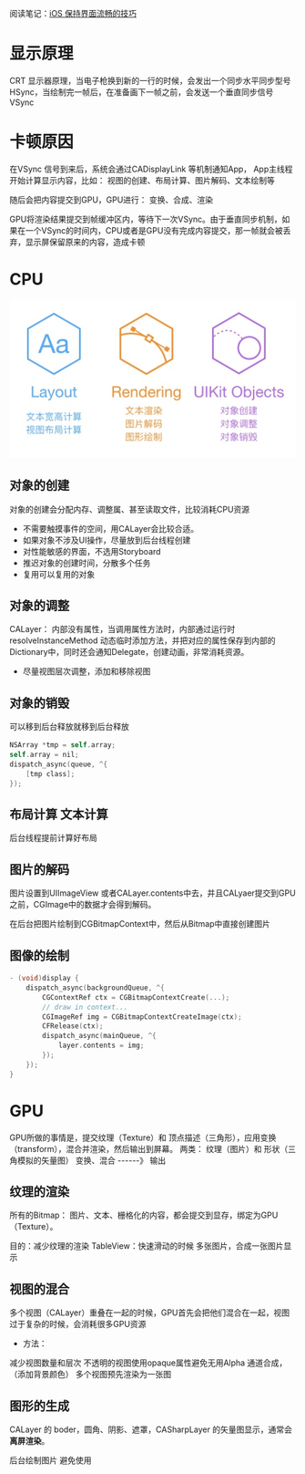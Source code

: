 阅读笔记：[iOS 保持界面流畅的技巧](https://blog.ibireme.com/2015/11/12/smooth_user_interfaces_for_ios/)

# 显示原理
CRT 显示器原理，当电子枪换到新的一行的时候，会发出一个同步水平同步型号HSync，当绘制完一帧后，在准备画下一帧之前，会发送一个垂直同步信号VSync

# 卡顿原因
在VSync 信号到来后，系统会通过CADisplayLink 等机制通知App， App主线程开始计算显示内容，比如：
视图的创建、布局计算、图片解码、文本绘制等

随后会把内容提交到GPU，GPU进行：
变换、合成、渲染

GPU将渲染结果提交到帧缓冲区内，等待下一次VSync。由于垂直同步机制，如果在一个VSync的时间内，CPU或者是GPU没有完成内容提交，那一帧就会被丢弃，显示屏保留原来的内容，造成卡顿

# CPU 

![](media/16194444211639/16194056466270.jpg)


## 对象的创建
对象的创建会分配内存、调整属、甚至读取文件，比较消耗CPU资源

- 不需要触摸事件的空间，用CALayer会比较合适。
-  如果对象不涉及UI操作，尽量放到后台线程创建
-  对性能敏感的界面，不选用Storyboard
-  推迟对象的创建时间，分散多个任务
-  复用可以复用的对象

## 对象的调整
CALayer： 内部没有属性，当调用属性方法时，内部通过运行时resolveInstanceMethod 动态临时添加方法，并把对应的属性保存到内部的Dictionary中，同时还会通知Delegate，创建动画，非常消耗资源。

-  尽量视图层次调整，添加和移除视图

## 对象的销毁

可以移到后台释放就移到后台释放


```Objective-C
NSArray *tmp = self.array;
self.array = nil;
dispatch_async(queue, ^{
    [tmp class];
});
```

## 布局计算  文本计算
后台线程提前计算好布局

## 图片的解码
图片设置到UIImageView 或者CALayer.contents中去，并且CALyaer提交到GPU之前，CGImage中的数据才会得到解码。

在后台把图片绘制到CGBitmapContext中，然后从Bitmap中直接创建图片

## 图像的绘制
```Objective-C
- (void)display {
    dispatch_async(backgroundQueue, ^{
        CGContextRef ctx = CGBitmapContextCreate(...);
        // draw in context...
        CGImageRef img = CGBitmapContextCreateImage(ctx);
        CFRelease(ctx);
        dispatch_async(mainQueue, ^{
            layer.contents = img;
        });
    });
}
```

# GPU

GPU所做的事情是，提交纹理（Texture）和 顶点描述（三角形），应用变换（transform），混合并渲染，然后输出到屏幕。
两类：
纹理（图片）和 形状（三角模拟的矢量图）
变换、混合 ------》 输出


## 纹理的渲染

所有的Bitmap： 图片、文本、栅格化的内容，都会提交到显存，绑定为GPU（Texture）。

目的：减少纹理的渲染
TableView：快速滑动的时候
多张图片，合成一张图片显示

## 视图的混合

多个视图（CALayer）重叠在一起的时候，GPU首先会把他们混合在一起，视图过于复杂的时候，会消耗很多GPU资源

- 方法：

减少视图数量和层次
不透明的视图使用opaque属性避免无用Alpha 通道合成，（添加背景颜色）
多个视图预先渲染为一张图

## 图形的生成


CALayer 的 boder，圆角、阴影、遮罩，CASharpLayer 的矢量图显示，通常会**离屏渲染**。

后台绘制图片
避免使用









